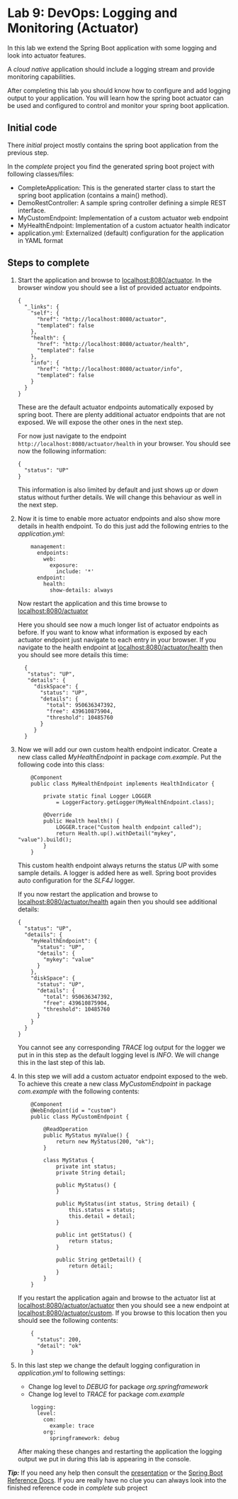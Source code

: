 # Lab 9: DevOps: Logging and Monitoring (Actuator)
In this lab we extend the Spring Boot application with some logging and look into actuator features.

A *cloud native* application should include a logging stream and provide monitoring capabilities.

After completing this lab you should know how to configure and add logging output to your application. You will
learn how the spring boot actuator can be used and configured to control and monitor your spring boot application.

## Initial code

There _initial_ project mostly contains the spring boot application from the previous step. 

In the _complete_ project you find the generated spring boot project with following classes/files:

* CompleteApplication: This is the generated starter class to start the spring boot application (contains a main() method).
* DemoRestController: A sample spring controller defining a simple REST interface.
* MyCustomEndpoint: Implementation of a custom actuator web endpoint
* MyHealthEndpoint: Implementation of a custom actuator health indicator
* application.yml: Externalized (default) configuration for the application in YAML format
 
## Steps to complete

1. Start the application and browse to [localhost:8080/actuator](http://localhost:8080/actuator).
In the browser window you should see a list of provided actuator endpoints.

    ```
    {
      "_links": {
        "self": {
          "href": "http://localhost:8080/actuator",
          "templated": false
        },
        "health": {
          "href": "http://localhost:8080/actuator/health",
          "templated": false
        },
        "info": {
          "href": "http://localhost:8080/actuator/info",
          "templated": false
        }
      }
    }
    ```

    These are the default actuator endpoints automatically exposed by spring boot. There are plenty additional
    actuator endpoints that are not exposed. We will expose the other ones in the next step.
    
    For now just navigate to the endpoint `http://localhost:8080/actuator/health` in your browser.
    You should see now the following information:
    
    ```
    {
      "status": "UP"
    }
    ```
    
    This information is also limited by default and just shows *up* or *down* status without further details.
    We will change this behaviour as well in the next step. 
    
2. Now it is time to enable more actuator endpoints and also show more details in health endpoint. 
To do this just add the following entries to the *application.yml*:   

    ```
        management:
          endpoints:
            web:
              exposure:
                include: '*'
          endpoint:
            health:
              show-details: always
    ```

    Now restart the application and this time browse to [localhost:8080/actuator](http://localhost:8080/actuator)
    
    Here you should see now a much longer list of actuator endpoints as before. If you want to know what information 
    is exposed by each actuator endpoint just navigate to each entry in your browser.
    If you navigate to the health endpoint at [localhost:8080/actuator/health](http://localhost:8080/actuator/health)
    then you should see more details this time:
         
    ```
      {
       "status": "UP",
       "details": {
         "diskSpace": {
           "status": "UP",
           "details": {
             "total": 950636347392,
             "free": 439610875904,
             "threshold": 10485760
           }
         }
      }
    ```
    
3. Now we will add our own custom health endpoint indicator. 
Create a new class called *MyHealthEndpoint* in package *com.example*. Put the following code into this class:

    ```
        @Component
        public class MyHealthEndpoint implements HealthIndicator {
            
            private static final Logger LOGGER 
                = LoggerFactory.getLogger(MyHealthEndpoint.class);
        
            @Override
            public Health health() {
                LOGGER.trace("Custom health endpoint called");
                return Health.up().withDetail("mykey", "value").build();
            }
        }
    ```
    
    This custom health endpoint always returns the status *UP* with some sample details.
    A logger is added here as well. Spring boot provides auto configuration for the *SLF4J* logger.
    
    If you now restart the application and browse to [localhost:8080/actuator/health](http://localhost:8080/actuator/health) 
    again then you should see additional details:
    
    ```
    {
      "status": "UP",
      "details": {
        "myHealthEndpoint": {
          "status": "UP",
          "details": {
            "mykey": "value"
          }
        },
        "diskSpace": {
          "status": "UP",
          "details": {
            "total": 950636347392,
            "free": 439610875904,
            "threshold": 10485760
          }
        }
      }
    }
    ```
    
    You cannot see any corresponding *TRACE* log output for the logger we put in in this step as
    the default logging level is *INFO*. We will change this in the last step of this lab.
    
4. In this step we will add a custom actuator endpoint exposed to the web. To achieve this 
create a new class *MyCustomEndpoint* in package *com.example* with the following contents:

    ```    
        @Component
        @WebEndpoint(id = "custom")
        public class MyCustomEndpoint {
        
            @ReadOperation
            public MyStatus myValue() {
                return new MyStatus(200, "ok");
            }
        
            class MyStatus {
                private int status;
                private String detail;
        
                public MyStatus() {
                }
        
                public MyStatus(int status, String detail) {
                    this.status = status;
                    this.detail = detail;
                }
        
                public int getStatus() {
                    return status;
                }
        
                public String getDetail() {
                    return detail;
                }
            }
        }
    ```

    If you restart the application again and browse to the actuator list at 
    [localhost:8080/actuator/actuator](http://localhost:8080/actuator/actuator) then you should 
    see a new endpoint at [localhost:8080/actuator/custom](http://localhost:8080/actuator/custom).
    If you browse to this location then you should see the following contents:
    
    ```
        {
          "status": 200,
          "detail": "ok"
        }
    ```
     
5. In this last step we change the default logging configuration in *application.yml* 
to following settings:

    * Change log level to *DEBUG* for package *org.springframework*
    * Change log level to *TRACE* for package *com.example*
    
    ```
        logging:
          level:
            com:
              example: trace
            org:
              springframework: debug
    ```         

    After making these changes and restarting the application the logging output we put in during this lab
    is appearing in the console. 
         
***Tip:***
If you need any help then consult the [presentation](https://andifalk.github.io/spring-basics-training/presentation/index.html) 
or the [Spring Boot Reference Docs](https://docs.spring.io/spring-boot/docs/current/reference/htmlsingle/#production-ready). 
If you are really have no clue you can always look into the finished reference code in _complete_ sub project
